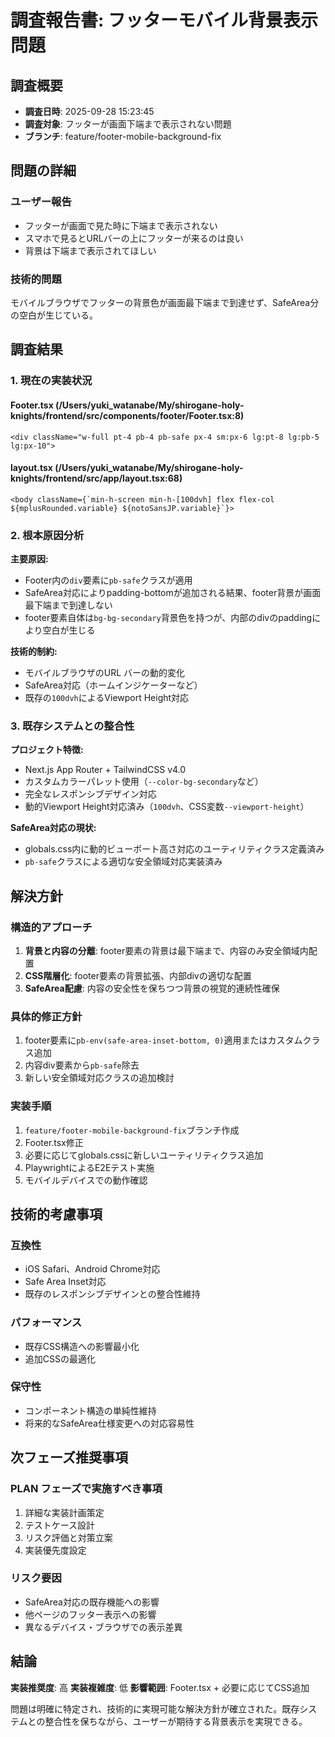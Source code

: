 # 調査報告書: フッターモバイル背景表示問題

## 調査概要
- **調査日時**: 2025-09-28 15:23:45
- **調査対象**: フッターが画面下端まで表示されない問題
- **ブランチ**: feature/footer-mobile-background-fix

## 問題の詳細

### ユーザー報告
- フッターが画面で見た時に下端まで表示されない
- スマホで見るとURLバーの上にフッターが来るのは良い
- 背景は下端まで表示されてほしい

### 技術的問題
モバイルブラウザでフッターの背景色が画面最下端まで到達せず、SafeArea分の空白が生じている。

## 調査結果

### 1. 現在の実装状況

#### Footer.tsx (/Users/yuki_watanabe/My/shirogane-holy-knights/frontend/src/components/footer/Footer.tsx:8)
```tsx
<div className="w-full pt-4 pb-4 pb-safe px-4 sm:px-6 lg:pt-8 lg:pb-5 lg:px-10">
```

#### layout.tsx (/Users/yuki_watanabe/My/shirogane-holy-knights/frontend/src/app/layout.tsx:68)
```tsx
<body className={`min-h-screen min-h-[100dvh] flex flex-col ${mplusRounded.variable} ${notoSansJP.variable}`}>
```

### 2. 根本原因分析

**主要原因:**
- Footer内の`div`要素に`pb-safe`クラスが適用
- SafeArea対応によりpadding-bottomが追加される結果、footer背景が画面最下端まで到達しない
- footer要素自体は`bg-bg-secondary`背景色を持つが、内部のdivのpaddingにより空白が生じる

**技術的制約:**
- モバイルブラウザのURL バーの動的変化
- SafeArea対応（ホームインジケーターなど）
- 既存の`100dvh`によるViewport Height対応

### 3. 既存システムとの整合性

**プロジェクト特徴:**
- Next.js App Router + TailwindCSS v4.0
- カスタムカラーパレット使用（`--color-bg-secondary`など）
- 完全なレスポンシブデザイン対応
- 動的Viewport Height対応済み（`100dvh`、CSS変数`--viewport-height`）

**SafeArea対応の現状:**
- globals.css内に動的ビューポート高さ対応のユーティリティクラス定義済み
- `pb-safe`クラスによる適切な安全領域対応実装済み

## 解決方針

### 構造的アプローチ
1. **背景と内容の分離**: footer要素の背景は最下端まで、内容のみ安全領域内配置
2. **CSS階層化**: footer要素の背景拡張、内部divの適切な配置
3. **SafeArea配慮**: 内容の安全性を保ちつつ背景の視覚的連続性確保

### 具体的修正方針
1. footer要素に`pb-env(safe-area-inset-bottom, 0)`適用またはカスタムクラス追加
2. 内容div要素から`pb-safe`除去
3. 新しい安全領域対応クラスの追加検討

### 実装手順
1. `feature/footer-mobile-background-fix`ブランチ作成
2. Footer.tsx修正
3. 必要に応じてglobals.cssに新しいユーティリティクラス追加
4. PlaywrightによるE2Eテスト実施
5. モバイルデバイスでの動作確認

## 技術的考慮事項

### 互換性
- iOS Safari、Android Chrome対応
- Safe Area Inset対応
- 既存のレスポンシブデザインとの整合性維持

### パフォーマンス
- 既存CSS構造への影響最小化
- 追加CSSの最適化

### 保守性
- コンポーネント構造の単純性維持
- 将来的なSafeArea仕様変更への対応容易性

## 次フェーズ推奨事項

### PLAN フェーズで実施すべき事項
1. 詳細な実装計画策定
2. テストケース設計
3. リスク評価と対策立案
4. 実装優先度設定

### リスク要因
- SafeArea対応の既存機能への影響
- 他ページのフッター表示への影響
- 異なるデバイス・ブラウザでの表示差異

## 結論

**実装推奨度**: 高
**実装複雑度**: 低
**影響範囲**: Footer.tsx + 必要に応じてCSS追加

問題は明確に特定され、技術的に実現可能な解決方針が確立された。既存システムとの整合性を保ちながら、ユーザーが期待する背景表示を実現できる。